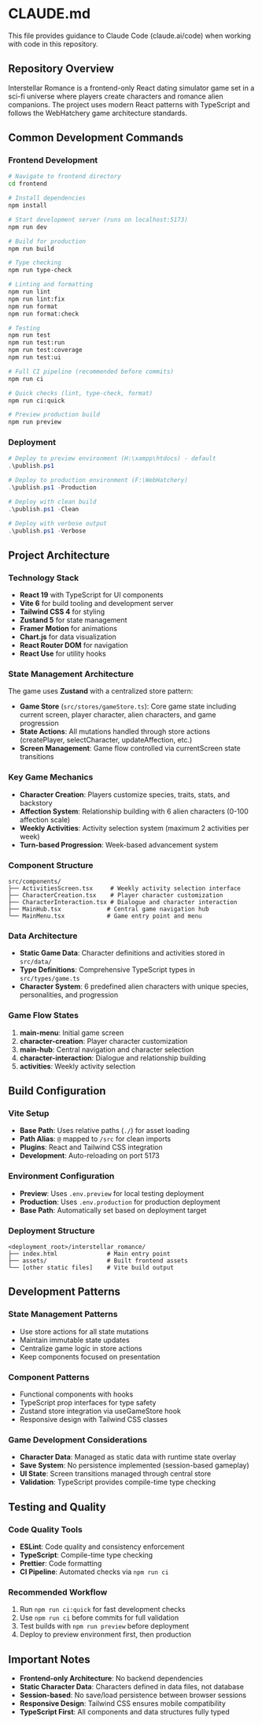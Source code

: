# CLAUDE.md

This file provides guidance to Claude Code (claude.ai/code) when working with code in this repository.

## Repository Overview

Interstellar Romance is a frontend-only React dating simulator game set in a sci-fi universe where players create characters and romance alien companions. The project uses modern React patterns with TypeScript and follows the WebHatchery game architecture standards.

## Common Development Commands

### Frontend Development
```bash
# Navigate to frontend directory
cd frontend

# Install dependencies
npm install

# Start development server (runs on localhost:5173)
npm run dev

# Build for production
npm run build

# Type checking
npm run type-check

# Linting and formatting
npm run lint
npm run lint:fix
npm run format
npm run format:check

# Testing
npm run test
npm run test:run
npm run test:coverage
npm run test:ui

# Full CI pipeline (recommended before commits)
npm run ci

# Quick checks (lint, type-check, format)
npm run ci:quick

# Preview production build
npm run preview
```

### Deployment
```powershell
# Deploy to preview environment (H:\xampp\htdocs) - default
.\publish.ps1

# Deploy to production environment (F:\WebHatchery)
.\publish.ps1 -Production

# Deploy with clean build
.\publish.ps1 -Clean

# Deploy with verbose output
.\publish.ps1 -Verbose
```

## Project Architecture

### Technology Stack
- **React 19** with TypeScript for UI components
- **Vite 6** for build tooling and development server
- **Tailwind CSS 4** for styling
- **Zustand 5** for state management
- **Framer Motion** for animations
- **Chart.js** for data visualization
- **React Router DOM** for navigation
- **React Use** for utility hooks

### State Management Architecture
The game uses **Zustand** with a centralized store pattern:

- **Game Store** (`src/stores/gameStore.ts`): Core game state including current screen, player character, alien characters, and game progression
- **State Actions**: All mutations handled through store actions (createPlayer, selectCharacter, updateAffection, etc.)
- **Screen Management**: Game flow controlled via currentScreen state transitions

### Key Game Mechanics
- **Character Creation**: Players customize species, traits, stats, and backstory
- **Affection System**: Relationship building with 6 alien characters (0-100 affection scale)
- **Weekly Activities**: Activity selection system (maximum 2 activities per week)
- **Turn-based Progression**: Week-based advancement system

### Component Structure
```
src/components/
├── ActivitiesScreen.tsx     # Weekly activity selection interface
├── CharacterCreation.tsx    # Player character customization
├── CharacterInteraction.tsx # Dialogue and character interaction
├── MainHub.tsx             # Central game navigation hub
└── MainMenu.tsx            # Game entry point and menu
```

### Data Architecture
- **Static Game Data**: Character definitions and activities stored in `src/data/`
- **Type Definitions**: Comprehensive TypeScript types in `src/types/game.ts`
- **Character System**: 6 predefined alien characters with unique species, personalities, and progression

### Game Flow States
1. **main-menu**: Initial game screen
2. **character-creation**: Player character customization
3. **main-hub**: Central navigation and character selection
4. **character-interaction**: Dialogue and relationship building
5. **activities**: Weekly activity selection

## Build Configuration

### Vite Setup
- **Base Path**: Uses relative paths (`./`) for asset loading
- **Path Alias**: `@` mapped to `/src` for clean imports
- **Plugins**: React and Tailwind CSS integration
- **Development**: Auto-reloading on port 5173

### Environment Configuration
- **Preview**: Uses `.env.preview` for local testing deployment
- **Production**: Uses `.env.production` for production deployment
- **Base Path**: Automatically set based on deployment target

### Deployment Structure
```
<deployment_root>/interstellar_romance/
├── index.html              # Main entry point
├── assets/                 # Built frontend assets
└── [other static files]    # Vite build output
```

## Development Patterns

### State Management Patterns
- Use store actions for all state mutations
- Maintain immutable state updates
- Centralize game logic in store actions
- Keep components focused on presentation

### Component Patterns
- Functional components with hooks
- TypeScript prop interfaces for type safety
- Zustand store integration via useGameStore hook
- Responsive design with Tailwind CSS classes

### Game Development Considerations
- **Character Data**: Managed as static data with runtime state overlay
- **Save System**: No persistence implemented (session-based gameplay)
- **UI State**: Screen transitions managed through central store
- **Validation**: TypeScript provides compile-time type checking

## Testing and Quality

### Code Quality Tools
- **ESLint**: Code quality and consistency enforcement
- **TypeScript**: Compile-time type checking
- **Prettier**: Code formatting
- **CI Pipeline**: Automated checks via `npm run ci`

### Recommended Workflow
1. Run `npm run ci:quick` for fast development checks
2. Use `npm run ci` before commits for full validation
3. Test builds with `npm run preview` before deployment
4. Deploy to preview environment first, then production

## Important Notes

- **Frontend-only Architecture**: No backend dependencies
- **Static Character Data**: Characters defined in data files, not database
- **Session-based**: No save/load persistence between browser sessions
- **Responsive Design**: Tailwind CSS ensures mobile compatibility
- **TypeScript First**: All components and data structures fully typed